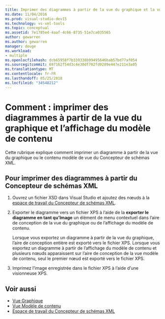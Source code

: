 ```yaml
---
title: Imprimer des diagrammes à partir de la vue du graphique et la vue de modèle de contenu du Concepteur de schémas XML
ms.date: 11/04/2016
ms.prod: visual-studio-dev15
ms.technology: vs-xml-tools
ms.topic: conceptual
ms.assetid: 7e1785e4-4aaf-4c66-8735-51e7ca035565
author: gewarren
ms.author: gewarren
manager: douge
ms.workload:
- multiple
ms.openlocfilehash: dcb65958f7b339338b99495646bab57bd77af054
ms.sourcegitcommit: 697162f54d3c4e30df702fd0289e447e211e3a85
ms.translationtype: MT
ms.contentlocale: fr-FR
ms.lasthandoff: 05/25/2018
ms.locfileid: "34548212"
---
```

# <a name="how-to-print-diagrams-from-the-graph-view-and-the-content-model-view"></a>Comment : imprimer des diagrammes à partir de la vue du graphique et l’affichage du modèle de contenu

Cette rubrique explique comment imprimer un diagramme à partir de la vue du graphique ou le contenu modèle de vue du Concepteur de schémas XML.

## <a name="to-print-diagrams-from-the-xml-schema-designer"></a>Pour imprimer des diagrammes à partir du Concepteur de schémas XML

1.  Ouvrez un fichier XSD dans Visual Studio et ajoutez des nœuds à la [espace de travail du Concepteur de schémas XML](../xml-tools/xml-schema-designer-workspace.md).

2.  Exporter le diagramme vers un fichier XPS à l’aide de la **exporter le diagramme en tant qu’Image** un élément de menu contextuel dans l’aire de conception de la vue du graphique ou de l’affichage du modèle de contenu.

     Lorsque vous exportez un diagramme à partir de la vue du graphique, l’aire de conception entière est exporté vers le fichier XPS. Lorsque vous exportez un diagramme à partir de l’affichage du modèle de contenu et plusieurs nœuds apparaissent sur l’aire de conception de la vue modèle de contenu, seul le premier nœud est exporté vers le fichier XPS.

3.  Imprimez l’image enregistrée dans le fichier XPS à l’aide d’une visionneuse XPS.

## <a name="see-also"></a>Voir aussi

- [Vue Graphique](../xml-tools/graph-view.md)
- [Vue Modèle de contenu](../xml-tools/content-model-view.md)
- [Espace de travail du Concepteur de schémas XML](../xml-tools/xml-schema-designer-workspace.md)